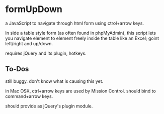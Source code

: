 formUpDown
==========

a JavaScript to navigate through html form using ctrol+arrow keys.

In side a table style form (as often found in phpMyAdmin), this 
script lets you navigate element to element freely inside the 
table like an Excel; goint left/right and up/down. 

requires jQuery and its plugin, hotkeys. 

To-Dos
------

still buggy. 
don't know what is causing this yet. 

in Mac OSX, ctrl+arrow keys are used by Mission Control. 
should bind to command+arrow keys. 

should provide as jQuery's plugin module. 